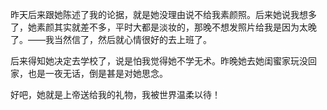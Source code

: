 昨天后来跟她陈述了我的论据，就是她没理由说不给我素颜照。后来她说我想多了，她素颜其实就差不多，平时大都是淡妆的，那晚不想发照片给我是因为太晚了。——我当然信了，然后就心情很好的去上班了。

后来得知她决定去学校了，说是怕我觉得她不学无术。昨晚她去她闺蜜家玩没回家，也是一夜无话，倒是甚是对她思念。

好吧，她就是上帝送给我的礼物，我被世界温柔以待！